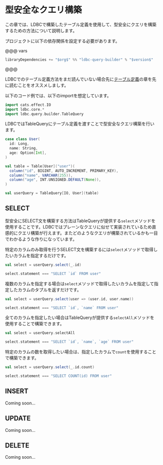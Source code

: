 # 型安全なクエリ構築

この章では、LDBCで構築したテーブル定義を使用して、型安全にクエリを構築するための方法について説明します。

プロジェクトに以下の依存関係を設定する必要があります。

@@@ vars
```scala
libraryDependencies += "$org$" %% "ldbc-query-builder" % "$version$"
```
@@@

LDBCでのテーブル定義方法をまだ読んでいない場合先に[テーブル定義](http://localhost:4000/ja/01-Table-Definitions.html)の章を先に読むことをオススメしましす。

以下のコード例では、以下のimportを想定しています。

```scala 3
import cats.effect.IO
import ldbc.core.*
import ldbc.query.builder.TableQuery
```

LDBCではTableQueryにテーブル定義を渡すことで型安全なクエリ構築を行います。

```scala 3
case class User(
  id: Long,
  name: String,
  age: Option[Int],
)

val table = Table[User]("user")(
  column("id", BIGINT, AUTO_INCREMENT, PRIMARY_KEY),
  column("name", VARCHAR(255)),
  column("age", INT.UNSIGNED.DEFAULT(None)),
)

val userQuery = TableQuery[IO, User](table)
```

## SELECT

型安全にSELECT文を構築する方法はTableQueryが提供する`select`メソッドを使用することです。LDBCではプレーンなクエリに似せて実装されているため直感的にクエリ構築が行えます。またどのようなクエリが構築されているかも一目でわかるような作りになっています。

特定のカラムのみ取得を行うSELECT文を構築するには`select`メソッドで取得したいカラムを指定するだけです。

```scala 3
val select = userQuery.select(_.id)

select.statement === "SELECT `id` FROM user"
```

複数のカラムを指定する場合は`select`メソッドで取得したいカラムを指定して指定したカラムのタプルを返すだけです。

```scala 3
val select = userQuery.select(user => (user.id, user.name))

select.statement === "SELECT `id`, `name` FROM user"
```

全てのカラムを指定したい場合はTableQueryが提供する`selectAll`メソッドを使用することで構築できます。

```scala 3
val select = userQuery.selectAll

select.statement === "SELECT `id`, `name`, `age` FROM user"
```

特定のカラムの数を取得したい場合は、指定したカラムで`count`を使用することで構築できます。　

```scala 3
val select = userQuery.select(_.id.count)

select.statement === "SELECT COUNT(id) FROM user"
```

## INSERT

Coming soon...

## UPDATE

Coming soon...

## DELETE

Coming soon...
